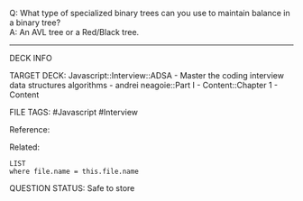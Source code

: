 Q: What type of specialized binary trees can you use to maintain balance in a binary tree?  
A: An AVL tree or a Red/Black tree.
<!--ID: 1693659893486-->

---

DECK INFO

TARGET DECK: Javascript::Interview::ADSA - Master the coding interview data structures algorithms - andrei neagoie::Part I - Content::Chapter 1 - Content

FILE TAGS: #Javascript #Interview

Reference:

Related:

```dataview
LIST
where file.name = this.file.name
```


QUESTION STATUS: Safe to store